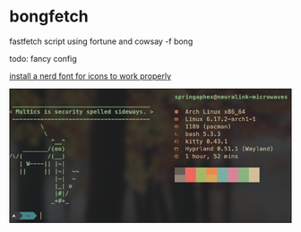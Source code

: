 # bongfetch
fastfetch script using fortune and cowsay -f bong

todo: fancy config

[install a nerd font for icons to work properly](https://www.nerdfonts.com/font-downloads)

![Example](./image.png)
